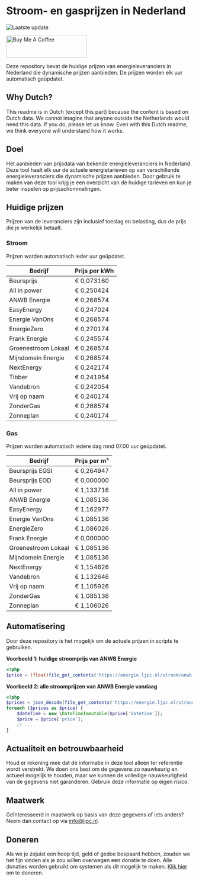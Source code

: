 # Stroom- en gasprijzen in Nederland

![Laatste update](https://img.shields.io/badge/laatste%20update-2024--03--07%2021%3A00%20CET-brightgreen)

<a href="https://www.buymeacoffee.com/Lars-" target="_blank"><img src="https://cdn.buymeacoffee.com/buttons/v2/default-orange.png" alt="Buy Me A Coffee" height="60" style="height: 60px !important;width: 217px !important;" ></a>

Deze repository bevat de huidige prijzen van energieleveranciers in Nederland die dynamische prijzen aanbieden. De prijzen worden elk uur automatisch geüpdatet.

## Why Dutch?

This readme is in Dutch (except this part) because the content is based on Dutch data. We cannot imagine that anyone outside the Netherlands would need this data. If you do, please let us know. Even with this Dutch readme, we think
everyone will understand how it works.

## Doel

Het aanbieden van prijsdata van bekende energieleveranciers in Nederland. Deze tool haalt elk uur de actuele energietarieven op van verschillende energieleveranciers die dynamische prijzen aanbieden. Door gebruik te maken van deze tool
krijg je een overzicht van de huidige tarieven en kun je beter inspelen op prijsschommelingen.

## Huidige prijzen

Prijzen van de leveranciers zijn inclusief toeslag en belasting, dus de prijs die je werkelijk betaalt.

### Stroom

Prijzen worden automatisch ieder uur geüpdatet.

 Bedrijf | Prijs per kWh 
---------|---------------
Beursprijs | € 0,073160
All in power | € 0,250424
ANWB Energie | € 0,268574
EasyEnergy | € 0,247024
Energie VanOns | € 0,268574
EnergieZero | € 0,270174
Frank Energie | € 0,245574
Groenestroom Lokaal | € 0,268574
Mijndomein Energie | € 0,268574
NextEnergy | € 0,242174
Tibber | € 0,241954
Vandebron | € 0,242054
Vrij op naam | € 0,240174
ZonderGas | € 0,268574
Zonneplan | € 0,240174


### Gas

Prijzen worden automatisch iedere dag rond 07.00 uur geüpdatet.

 Bedrijf | Prijs per m³ 
---------|--------------
Beursprijs EGSI | € 0,264947
Beursprijs EOD | € 0,000000
All in power | € 1,133716
ANWB Energie | € 1,085136
EasyEnergy | € 1,162977
Energie VanOns | € 1,085136
EnergieZero | € 1,086026
Frank Energie | € 0,000000
Groenestroom Lokaal | € 1,085136
Mijndomein Energie | € 1,085136
NextEnergy | € 1,154626
Vandebron | € 1,132646
Vrij op naam | € 1,105926
ZonderGas | € 1,085136
Zonneplan | € 1,106026


## Automatisering

Door deze repository is het mogelijk om de actuele prijzen in scripts te gebruiken.

**Voorbeeld 1: huidige stroomprijs van ANWB Energie**

```php
<?php
$price = (float)file_get_contents('https://energie.ljpc.nl/stroom/anwb-energie-nu.txt');

```

**Voorbeeld 2: alle stroomprijzen van ANWB Energie vandaag**

```php
<?php
$prices = json_decode(file_get_contents('https://energie.ljpc.nl/stroom/all-in-power-vandaag.json'),true);
foreach ($prices as $price) {
    $dateTime = new \DateTimeImmutable($price['datetime']);
    $price = $price['price'];
    // ...
}
```

## Actualiteit en betrouwbaarheid

Houd er rekening mee dat de informatie in deze tool alleen ter referentie wordt verstrekt. We doen ons best om de gegevens zo nauwkeurig en actueel mogelijk te houden, maar we kunnen de volledige nauwkeurigheid van de gegevens niet
garanderen. Gebruik deze informatie op eigen risico.

## Maatwerk

Geïnteresseerd in maatwerk op basis van deze gegevens of iets anders? Neem dan contact op
via [info@ljpc.nl](mailto:info@ljpc.nl?subject=Energie%20prijzen).

## Doneren

Als we je zojuist een hoop tijd, geld of gedoe bespaard hebben, zouden we het fijn vinden als je zou willen overwegen een
donatie te doen. Alle donaties worden gebruikt om systemen als dit mogelijk te
maken. [Klik hier](https://www.buymeacoffee.com/Lars-) om te doneren.
